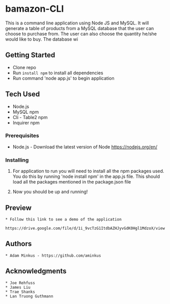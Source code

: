 # bamazon-CLI

This is a command line application using Node JS and MySQL. It will generate a table of products from a MySQL database that the user can choose to purchase from. The user can also choose the quantity he/she would like to buy. The database wi

## Getting Started

- Clone repo
- Run `install npm` to install all dependencies
- Run command 'node app.js' to begin application

## Tech Used

- Node.js
- MySQL npm
- Cli - Table2 npm
- Inquirer npm

### Prerequisites

- Node.js - Download the latest version of Node https://nodejs.org/en/

### Installing

1. For application to run you will need to install all the npm packages used. You do this by running 'node install npm' in the app.js file. This should load all the packages mentioned in the package.json file

2. Now you should be up and running!

## Preview

    * Follow this link to see a demo of the application

    https://drive.google.com/file/d/1i_9vcTzG1ItdbAZHJyvGdK0Hgl1MdzoX/view



## Authors

    * Adam Minkus - https://github.com/aminkus

## Acknowledgments

    * Joe Rehfuss
    * James Liu
    * Trae Shanks
    * Lan Truong Guthmann
